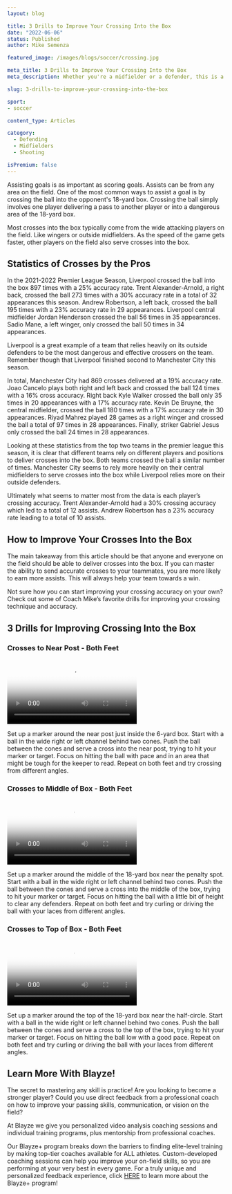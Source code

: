 ```yaml
---
layout: blog

title: 3 Drills to Improve Your Crossing Into the Box
date: "2022-06-06"
status: Published
author: Mike Semenza

featured_image: /images/blogs/soccer/crossing.jpg

meta_title: 3 Drills to Improve Your Crossing Into the Box
meta_description: Whether you're a midfielder or a defender, this is a guide on how to cross into the box.

slug: 3-drills-to-improve-your-crossing-into-the-box

sport:
- soccer

content_type: Articles

category:
  - Defending
  - Midfielders
  - Shooting

isPremium: false
---
```


Assisting goals is as important as scoring goals. Assists can be from any area on the field. One of the most common ways to assist a goal is by crossing the ball into the opponent's 18-yard box. Crossing the ball simply involves one player delivering a pass to another player or into a dangerous area of the 18-yard box.

Most crosses into the box typically come from the wide attacking players on the field. Like wingers or outside midfielders. As the speed of the game gets faster, other players on the field also serve crosses into the box.

## Statistics of Crosses by the Pros

In the 2021-2022 Premier League Season, Liverpool crossed the ball into the box 897 times with a 25% accuracy rate. Trent Alexander-Arnold, a right back, crossed the ball 273 times with a 30% accuracy rate in a total of 32 appearances this season. Andrew Robertson, a left back, crossed the ball 195 times with a 23% accuracy rate in 29 appearances. Liverpool central midfielder Jordan Henderson crossed the ball 56 times in 35 appearances. Sadio Mane, a left winger, only crossed the ball 50 times in 34 appearances.

Liverpool is a great example of a team that relies heavily on its outside defenders to be the most dangerous and effective crossers on the team. Remember though that Liverpool finished second to Manchester City this season.

In total, Manchester City had 869 crosses delivered at a 19% accuracy rate. Joao Cancelo plays both right and left back and crossed the ball 124 times with a 16% cross accuracy. Right back Kyle Walker crossed the ball only 35 times in 20 appearances with a 17% accuracy rate. Kevin De Bruyne, the central midfielder, crossed the ball 180 times with a 17% accuracy rate in 30 appearances. Riyad Mahrez played 28 games as a right winger and crossed the ball a total of 97 times in 28 appearances. Finally, striker Gabriel Jesus only crossed the ball 24 times in 28 appearances.

Looking at these statistics from the top two teams in the premier league this season, it is clear that different teams rely on different players and positions to deliver crosses into the box. Both teams crossed the ball a similar number of times. Manchester City seems to rely more heavily on their central midfielders to serve crosses into the box while Liverpool relies more on their outside defenders.

Ultimately what seems to matter most from the data is each player’s crossing accuracy. Trent Alexander-Arnold had a 30% crossing accuracy which led to a total of 12 assists. Andrew Robertson has a 23% accuracy rate leading to a total of 10 assists.

## How to Improve Your Crosses Into the Box

The main takeaway from this article should be that anyone and everyone on the field should be able to deliver crosses into the box. If you can master the ability to send accurate crosses to your teammates, you are more likely to earn more assists. This will always help your team towards a win.

Not sure how you can start improving your crossing accuracy on your own? Check out some of Coach Mike’s favorite drills for improving your crossing technique and accuracy.

## 3 Drills for Improving Crossing Into the Box

### Crosses to Near Post - Both Feet

<video class="mux-video" id="player" poster="https://image.mux.com/LJZUFQdPa6xU2s4F1NK01dmM8YW3014z8yoGlD8v6mXE00/thumbnail.png" controls>
	<source src="https://stream.mux.com/LJZUFQdPa6xU2s4F1NK01dmM8YW3014z8yoGlD8v6mXE00.m3u8" type="video/mp4" />
</video>

Set up a marker around the near post just inside the 6-yard box. Start with a ball in the wide right or left channel behind two cones. Push the ball between the cones and serve a cross into the near post, trying to hit your marker or target. Focus on hitting the ball with pace and in an area that might be tough for the keeper to read. Repeat on both feet and try crossing from different angles.

### Crosses to Middle of Box - Both Feet

<video class="mux-video" id="player" poster="https://image.mux.com/sVWY02GSTYXbmDWzGLl501qt8rCQkJ3NDh6lP5xoQsSeI/thumbnail.png" controls>
	<source src="https://stream.mux.com/sVWY02GSTYXbmDWzGLl501qt8rCQkJ3NDh6lP5xoQsSeI.m3u8" type="video/mp4" />
</video>

Set up a marker around the middle of the 18-yard box near the penalty spot. Start with a ball in the wide right or left channel behind two cones. Push the ball between the cones and serve a cross into the middle of the box, trying to hit your marker or target. Focus on hitting the ball with a little bit of height to clear any defenders. Repeat on both feet and try curling or driving the ball with your laces from different angles.

### Crosses to Top of Box - Both Feet

<video class="mux-video" id="player" poster="https://image.mux.com/feVaKyurqtUHAIbQYPIBFRNzFI01GU7Bo0102j4oc00Uxj00/thumbnail.png" controls>
	<source src="https://stream.mux.com/feVaKyurqtUHAIbQYPIBFRNzFI01GU7Bo0102j4oc00Uxj00.m3u8" type="video/mp4" />
</video>

Set up a marker around the top of the 18-yard box near the half-circle. Start with a ball in the wide right or left channel behind two cones. Push the ball between the cones and serve a cross to the top of the box, trying to hit your marker or target. Focus on hitting the ball low with a good pace. Repeat on both feet and try curling or driving the ball with your laces from different angles.

## Learn More With Blayze!

The secret to mastering any skill is practice! Are you looking to become a stronger player? Could you use direct feedback from a professional coach on how to improve your passing skills, communication, or vision on the field?

At Blayze we give you personalized video analysis coaching sessions and individual training programs, plus mentorship from professional coaches.

Our Blayze+ program breaks down the barriers to finding elite-level training by making top-tier coaches available for ALL athletes. Custom-developed coaching sessions can help you improve your on-field skills, so you are performing at your very best in every game. For a truly unique and personalized feedback experience, click [HERE](https://blayze.io/blayze-plus) to learn more about the Blayze+ program!